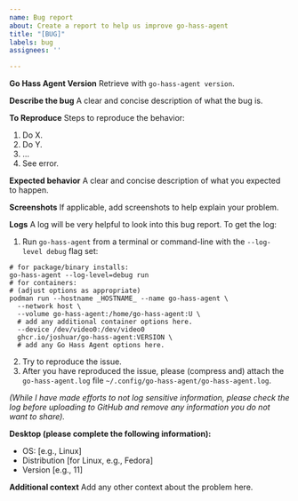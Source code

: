 ```yaml
---
name: Bug report
about: Create a report to help us improve go-hass-agent
title: "[BUG]"
labels: bug
assignees: ''

---
```


**Go Hass Agent Version**
Retrieve with `go-hass-agent version`.

**Describe the bug**
A clear and concise description of what the bug is.

**To Reproduce**
Steps to reproduce the behavior:

1. Do X.
2. Do Y.
3. …
4. See error.

**Expected behavior**
A clear and concise description of what you expected to happen.

**Screenshots**
If applicable, add screenshots to help explain your problem.

**Logs**
A log will be very helpful to look into this bug report. To get the log:

1. Run `go-hass-agent` from a terminal or command-line with the `--log-level debug` flag set:

  ```shell
  # for package/binary installs:
  go-hass-agent --log-level=debug run
  # for containers:
  # (adjust options as appropriate)
  podman run --hostname _HOSTNAME_ --name go-hass-agent \
    --network host \
    --volume go-hass-agent:/home/go-hass-agent:U \
    # add any additional container options here.
    --device /dev/video0:/dev/video0
    ghcr.io/joshuar/go-hass-agent:VERSION \
    # add any Go Hass Agent options here.
  ```

2. Try to reproduce the issue.
3. After you have reproduced the issue, please (compress and) attach the
   `go-hass-agent.log` file `~/.config/go-hass-agent/go-hass-agent.log`.

*(While I have made efforts to not log sensitive information, please check the log before uploading to GitHub and remove any information you do not want to share).*

**Desktop (please complete the following information):**

- OS: [e.g., Linux]
- Distribution [for Linux, e.g., Fedora]
- Version [e.g., 11]

**Additional context**
Add any other context about the problem here.
